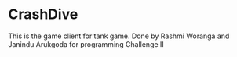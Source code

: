 CrashDive
=========
This is the game client for tank game.
Done by Rashmi Woranga and Janindu Arukgoda for programming Challenge II 
